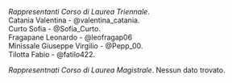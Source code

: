 *Rappresentanti Corso di Laurea Triennale*.   
Catania Valentina - @valentina\_catania.   
Curto Sofia - @Sofia\_Curto.   
Fragapane Leonardo - @leofragap06    
Minissale Giuseppe Virgilio - @Pepp\_00.   
Tilotta Fabio - @fatilo422.   


*Rappresentnati Corso di Laurea Magistrale*. 
Nessun dato trovato.
